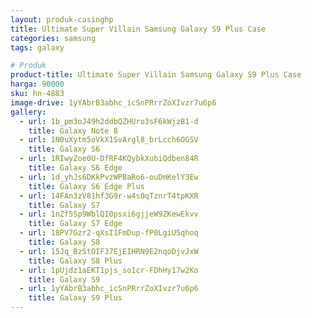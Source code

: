 ```yaml
---
layout: produk-casinghp
title: Ultimate Super Villain Samsung Galaxy S9 Plus Case
categories: samsung
tags: galaxy

# Produk
product-title: Ultimate Super Villain Samsung Galaxy S9 Plus Case
harga: 90000
sku: hn-4883
image-drive: 1yYAbrB3abhc_icSnPRrrZoXIvzr7u6p6
gallery:
  - url: 1b_pm3oJ49h2ddbQZHUro3sF6kWjzB1-d
    title: Galaxy Note 8
  - url: 1N0uXytm5oVkX1SvArgl8_brLcch6OGSV
    title: Galaxy S6
  - url: 1RIwyZoe0U-DfRF4KQybkXubiQdben84R
    title: Galaxy S6 Edge
  - url: 1d_yhJs6DKkPvzWPBaRo6-ouDmKelY3Ew
    title: Galaxy S6 Edge Plus
  - url: 14FAn3zV81hf3G9r-w4s0qTznrT4tpKXR
    title: Galaxy S7
  - url: 1nZf5Sp9WblQI0psxi6gjjeW9ZKewEkvv
    title: Galaxy S7 Edge
  - url: 18PV7Gzr2-qXsI1FmDup-fP0LgiU5qhoq
    title: Galaxy S8
  - url: 15Jq_BzStOIF37EjEIHRN9E2nqoDjvJxW
    title: Galaxy S8 Plus
  - url: 1pUjdz1aEKT1pjs_so1cr-FDhHy17w2Ko
    title: Galaxy S9
  - url: 1yYAbrB3abhc_icSnPRrrZoXIvzr7u6p6
    title: Galaxy S9 Plus
---
```

